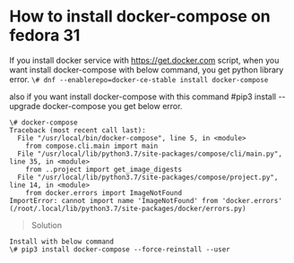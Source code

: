 # How to install docker-compose on fedora 31
If you install docker service with https://get.docker.com script, when you want install docker-compose
with below command, you get python library error.
``` \# dnf --enablerepo=docker-ce-stable install docker-compose ```

also if you want install docker-compose with this command #pip3 install --upgrade docker-compose
you get below error.
```
\# docker-compose
Traceback (most recent call last):
  File "/usr/local/bin/docker-compose", line 5, in <module>
    from compose.cli.main import main
  File "/usr/local/lib/python3.7/site-packages/compose/cli/main.py", line 35, in <module>
    from ..project import get_image_digests
  File "/usr/local/lib/python3.7/site-packages/compose/project.py", line 14, in <module>
    from docker.errors import ImageNotFound
ImportError: cannot import name 'ImageNotFound' from 'docker.errors' (/root/.local/lib/python3.7/site-packages/docker/errors.py)
```

> Solution
```
Install with below command
\# pip3 install docker-compose --force-reinstall --user
```
